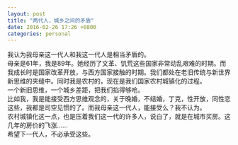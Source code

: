 ```yaml
---
layout: post
title: "两代人，城乡之间的矛盾"
date: 2016-02-26 17:26 +0800
categories: personal
---
```

我认为我母亲这一代人和我这一代人是相当矛盾的。  
母亲是61年，我是89年。她经历了文革、饥荒这些国家非常动乱艰难的时期。而我成长时是国家改革开放，与西方国家接触的时期。我们都处在老旧传统与新世界新思维的夹缝中。同时我是农村的，现在是我们国家农村城镇化的过程。  
一个新旧思维，一个城乡差距，把我们掐得够呛。  
比如我，我是能接受西方思维观念的，关于晚婚，不结婚，丁克，性开放，同性恋这些，我都是司空见惯的了。而我母亲这一代人，能接受么？我不认为。  
农村城镇化这一点，也是压着我们这一代的许多人，说白了，就是在城市买房。这几年的房价的飞涨……  
希望下一代人，不必承受这些。

